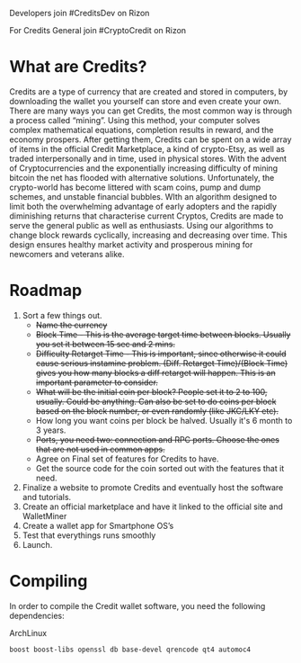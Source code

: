 Developers join #CreditsDev on Rizon

For Credits General join #CryptoCredit on Rizon


# What are Credits? #

Credits are a type of currency that are created and stored in computers, by downloading the wallet you yourself can store and even create your own. There are many ways you can get Credits, the most common way is through a process called “mining”. Using this method, your computer solves complex mathematical equations, completion results in reward, and the economy prospers. After getting them, Credits can be spent on a wide array of items in the official Credit Marketplace, a kind of crypto-Etsy, as well as traded interpersonally and in time, used in physical stores. With the advent of Cryptocurrencies and the exponentially increasing difficulty of mining bitcoin the net has flooded with alternative solutions. Unfortunately, the crypto-world has become littered with scam coins, pump and dump schemes, and unstable financial bubbles. WIth an algorithm designed to limit both the overwhelming advantage of early adopters and the rapidly diminishing returns that characterise current Cryptos, Credits are made to serve the general public as well as enthusiasts. Using our algorithms to change block rewards cyclically, increasing and decreasing over time. This design ensures healthy market activity and prosperous mining for newcomers and veterans alike.

# Roadmap #

1.  Sort a few things out.
    * ~~Name the currency~~
    * ~~Block Time - This is the average target time between blocks. Usually you set it 
between 15 sec and 2 mins.~~
    * ~~Difficulty Retarget Time -  This is important, since otherwise it could cause serious instamine problem. (Diff. Retarget Time)/(Block Time) gives you how many blocks a diff retarget will happen. This is an important parameter to consider.~~
    * ~~What will be the initial coin per block? People set it to 2 to 100, usually. Could be anything. Can also be set to do coins per block based on the block number, or even randomly (like JKC/LKY etc).~~
    * How long you want coins per block be halved. Usually it's 6 month to 3 years. 
    * ~~Ports, you need two: connection and RPC ports. Choose the ones that are not used in common apps.~~
    * Agree on Final set of features for Credits to have.
    * Get the source code for the coin sorted out with the features that it need.
4. Finalize a website to promote Credits and eventually host the software and tutorials.
5. Create an official marketplace and have it linked to the official site and WalletMiner
6. Create a wallet app for Smartphone OS’s
7. Test that everythings runs smoothly
8. Launch.

# Compiling #

In order to compile the Credit wallet software, you need the following dependencies:

ArchLinux

```boost boost-libs openssl db base-devel qrencode qt4 automoc4```
